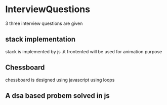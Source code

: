 # InterviewQuestions
3 three interview questions are given
<h2>stack implementation</h2>
stack is implemented by js .it frontented  will be  used for animation purpose
<h2>Chessboard</h2>
chessboard is designed using javascript using loops
<h2>A dsa based probem solved in js</h2>
